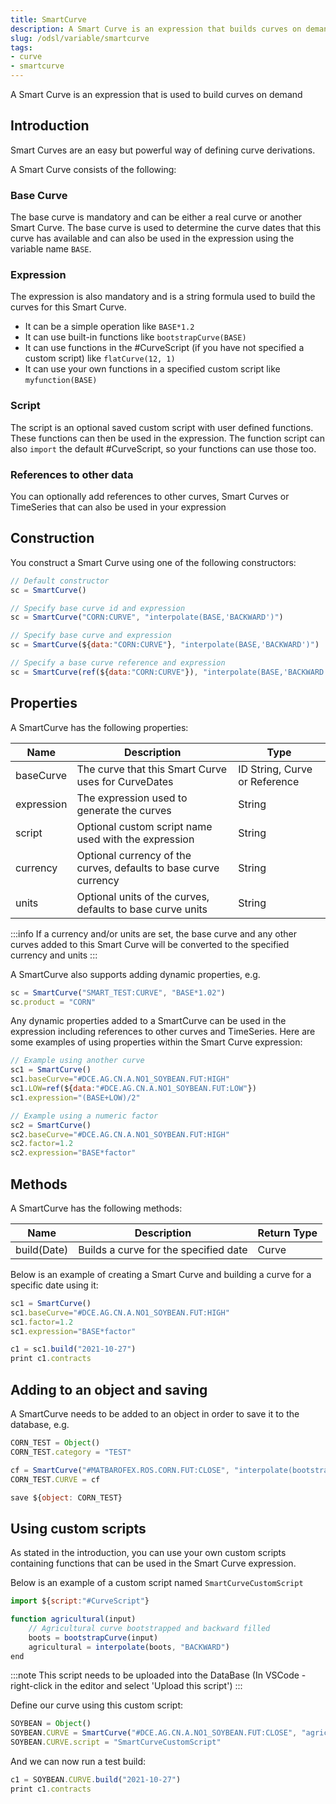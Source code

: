 ```yaml
---
title: SmartCurve
description: A Smart Curve is an expression that builds curves on demand
slug: /odsl/variable/smartcurve
tags:
- curve
- smartcurve
---
```


A Smart Curve is an expression that is used to build curves on demand

## Introduction
Smart Curves are an easy but powerful way of defining curve derivations.

A Smart Curve consists of the following:

### Base Curve
The base curve is mandatory and can be either a real curve or another Smart Curve.
The base curve is used to determine the curve dates that this curve has available and can also be used in the expression using the variable name ```BASE```.

### Expression
The expression is also mandatory and is a string formula used to build the curves for this Smart Curve.

* It can be a simple operation like ```BASE*1.2```
* It can use built-in functions like ```bootstrapCurve(BASE)```
* It can use functions in the #CurveScript (if you have not specified a custom script) like ```flatCurve(12, 1)```
* It can use your own functions in a specified custom script like ```myfunction(BASE)```

### Script
The script is an optional saved custom script with user defined functions. 
These functions can then be used in the expression.
The function script can also `import` the default #CurveScript, so your functions can use those too.

### References to other data
You can optionally add references to other curves, Smart Curves or TimeSeries that can also be used in your expression

## Construction

You construct a Smart Curve using one of the following constructors:

```js
// Default constructor
sc = SmartCurve()

// Specify base curve id and expression
sc = SmartCurve("CORN:CURVE", "interpolate(BASE,'BACKWARD')")

// Specify base curve and expression
sc = SmartCurve(${data:"CORN:CURVE"}, "interpolate(BASE,'BACKWARD')")

// Specify a base curve reference and expression
sc = SmartCurve(ref(${data:"CORN:CURVE"}), "interpolate(BASE,'BACKWARD')")
```

## Properties

A SmartCurve has the following properties:

|**Name**|**Description**|**Type**|
|-|-|-|
|baseCurve|The curve that this Smart Curve uses for CurveDates|ID String, Curve or Reference|
|expression|The expression used to generate the curves|String|
|script|Optional custom script name used with the expression|String|
|currency|Optional currency of the curves, defaults to base curve currency|String|
|units|Optional units of the curves, defaults to base curve units|String|

:::info
If a currency and/or units are set, the base curve and any other curves added to this Smart Curve will be converted to the specified currency and units
:::

A SmartCurve also supports adding dynamic properties, e.g.

```js
sc = SmartCurve("SMART_TEST:CURVE", "BASE*1.02")
sc.product = "CORN"
```

Any dynamic properties added to a SmartCurve can be used in the expression including references to other curves and TimeSeries.
Here are some examples of using properties within the Smart Curve expression:

```js
// Example using another curve
sc1 = SmartCurve()
sc1.baseCurve="#DCE.AG.CN.A.NO1_SOYBEAN.FUT:HIGH"
sc1.LOW=ref(${data:"#DCE.AG.CN.A.NO1_SOYBEAN.FUT:LOW"})
sc1.expression="(BASE+LOW)/2"

// Example using a numeric factor
sc2 = SmartCurve()
sc2.baseCurve="#DCE.AG.CN.A.NO1_SOYBEAN.FUT:HIGH"
sc2.factor=1.2
sc2.expression="BASE*factor"
```

## Methods

A SmartCurve has the following methods:

|**Name**|**Description**|**Return Type**|
|-|-|-|
|build(Date)|Builds a curve for the specified date|Curve|

Below is an example of creating a Smart Curve and building a curve for a specific date using it:

```js
sc1 = SmartCurve()
sc1.baseCurve="#DCE.AG.CN.A.NO1_SOYBEAN.FUT:HIGH"
sc1.factor=1.2
sc1.expression="BASE*factor"

c1 = sc1.build("2021-10-27")
print c1.contracts
```

## Adding to an object and saving
A SmartCurve needs to be added to an object in order to save it to the database, e.g.

```js
CORN_TEST = Object()
CORN_TEST.category = "TEST"

cf = SmartCurve("#MATBAROFEX.ROS.CORN.FUT:CLOSE", "interpolate(bootstrapCurve(BASE),'BACKWARD')")
CORN_TEST.CURVE = cf

save ${object: CORN_TEST}
```

## Using custom scripts
As stated in the introduction, you can use your own custom scripts containing functions that can be used in the Smart Curve expression.

Below is an example of a custom script named ```SmartCurveCustomScript```

```js
import ${script:"#CurveScript"}

function agricultural(input)
    // Agricultural curve bootstrapped and backward filled
    boots = bootstrapCurve(input)
    agricultural = interpolate(boots, "BACKWARD")
end
```

:::note
This script needs to be uploaded into the DataBase (In VSCode - right-click in the editor and select 'Upload this script')
:::

Define our curve using this custom script:

```js
SOYBEAN = Object()
SOYBEAN.CURVE = SmartCurve("#DCE.AG.CN.A.NO1_SOYBEAN.FUT:CLOSE", "agricultural(BASE)")
SOYBEAN.CURVE.script = "SmartCurveCustomScript"
```

And we can now run a test build:

```js
c1 = SOYBEAN.CURVE.build("2021-10-27")
print c1.contracts
```
